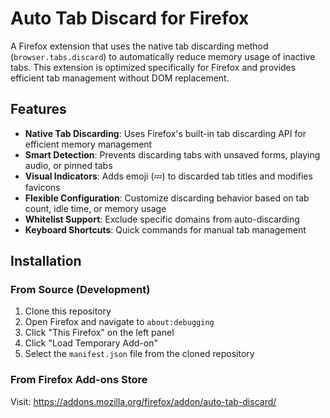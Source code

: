 # Auto Tab Discard for Firefox

A Firefox extension that uses the native tab discarding method (`browser.tabs.discard`) to automatically reduce memory usage of inactive tabs. This extension is optimized specifically for Firefox and provides efficient tab management without DOM replacement.

## Features

- **Native Tab Discarding**: Uses Firefox's built-in tab discarding API for efficient memory management
- **Smart Detection**: Prevents discarding tabs with unsaved forms, playing audio, or pinned tabs
- **Visual Indicators**: Adds emoji (💤) to discarded tab titles and modifies favicons
- **Flexible Configuration**: Customize discarding behavior based on tab count, idle time, or memory usage
- **Whitelist Support**: Exclude specific domains from auto-discarding
- **Keyboard Shortcuts**: Quick commands for manual tab management

## Installation

### From Source (Development)
1. Clone this repository
2. Open Firefox and navigate to `about:debugging`
3. Click "This Firefox" on the left panel
4. Click "Load Temporary Add-on"
5. Select the `manifest.json` file from the cloned repository

### From Firefox Add-ons Store
Visit: https://addons.mozilla.org/firefox/addon/auto-tab-discard/
